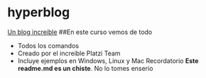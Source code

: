# hyperblog
[Un blog increible](https://github.com/AndreyAlth/hyperblog)
##En este curso vemos de todo
* Todos los comandos
* Creado por el increible Platzi Team
* Incluye ejemplos en Windows, Linux y Mac
Recordatorio **Este readme.md es un chiste**.  No lo tomes enserio